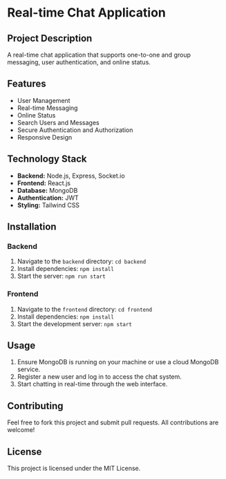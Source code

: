 # Real-time Chat Application

## Project Description
A real-time chat application that supports one-to-one and group messaging, user authentication, and online status.

## Features
- User Management
- Real-time Messaging
- Online Status
- Search Users and Messages
- Secure Authentication and Authorization
- Responsive Design

## Technology Stack
- **Backend:** Node.js, Express, Socket.io
- **Frontend:** React.js
- **Database:** MongoDB
- **Authentication:** JWT
- **Styling:** Tailwind CSS

## Installation

### Backend
1. Navigate to the `backend` directory: `cd backend`
2. Install dependencies: `npm install`
3. Start the server: `npm run start`

### Frontend
1. Navigate to the `frontend` directory: `cd frontend`
2. Install dependencies: `npm install`
3. Start the development server: `npm start`

## Usage
1. Ensure MongoDB is running on your machine or use a cloud MongoDB service.
2. Register a new user and log in to access the chat system.
3. Start chatting in real-time through the web interface.

## Contributing
Feel free to fork this project and submit pull requests. All contributions are welcome!

## License
This project is licensed under the MIT License.
